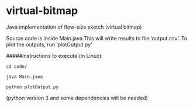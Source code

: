 # virtual-bitmap

Java implementation of flow-size sketch (virtual bitmap)


Source code is inside Main.java.This will write results to file ‘output.csv’. To plot the outputs, run ‘plotOutput.py’ 

#####Instructions to execute (in Linux): 

```shell script
cd code/ 

java Main.java 

python plotOutput.py 
```
(python version 3 and some dependencies will be needed) 